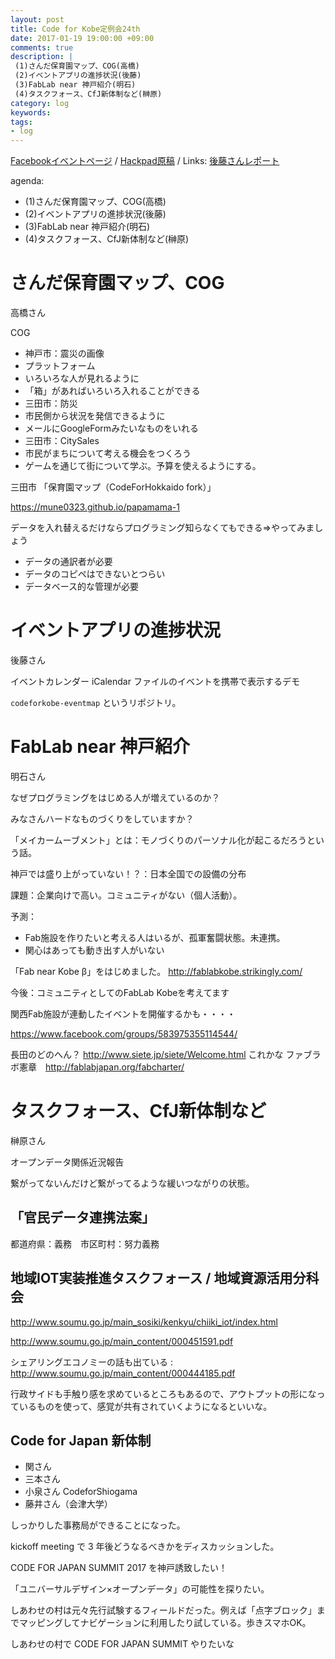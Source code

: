 ```yaml
---
layout: post
title: Code for Kobe定例会24th
date: 2017-01-19 19:00:00 +09:00
comments: true
description: |
 (1)さんだ保育園マップ、COG(高橋)
 (2)イベントアプリの進捗状況(後藤)
 (3)FabLab near 神戸紹介(明石)
 (4)タスクフォース、CfJ新体制など(榊原)
category: log
keywords: 
tags:
- log
---
```


[Facebookイベントページ](https://www.facebook.com/events/1757652324557946/)
/ [Hackpad原稿](https://hackpad.com/Code-for-Kobe-24th-meeting-aGi0nd2Wvme)
/ Links: [後藤さんレポート](http://masaki-ravens.com/main/blog/everythingispractice/?p=1170)

agenda:

+ (1)さんだ保育園マップ、COG(高橋)
+ (2)イベントアプリの進捗状況(後藤)
+ (3)FabLab near 神戸紹介(明石)
+ (4)タスクフォース、CfJ新体制など(榊原)


# さんだ保育園マップ、COG
高橋さん

COG

- 神戸市：震災の画像
 - プラットフォーム
  - いろいろな人が見れるように
  - 「箱」があればいろいろ入れることができる
- 三田市：防災
 - 市民側から状況を発信できるように
  - メールにGoogleFormみたいなものをいれる
- 三田市：CitySales
 - 市民がまちについて考える機会をつくろう
  - ゲームを通じて街について学ぶ。予算を使えるようにする。

三田市 「保育園マップ（CodeForHokkaido fork）」

https://mune0323.github.io/papamama-1

データを入れ替えるだけならプログラミング知らなくてもできる⇒やってみましょう

- データの通訳者が必要
- データのコピペはできないとつらい
- データベース的な管理が必要

# イベントアプリの進捗状況

後藤さん

イベントカレンダー
iCalendar ファイルのイベントを携帯で表示するデモ

` codeforkobe-eventmap ` というリポジトリ。



# FabLab near 神戸紹介

明石さん

なぜプログラミングをはじめる人が増えているのか？

みなさんハードなものづくりをしていますか？

「メイカームーブメント」とは：モノづくりのパーソナル化が起こるだろうという話。

神戸では盛り上がっていない！？：日本全国での設備の分布

課題：企業向けで高い。コミュニティがない（個人活動）。

予測：

- Fab施設を作りたいと考える人はいるが、孤軍奮闘状態。未連携。
- 関心はあっても動き出す人がいない

「Fab near Kobe β」をはじめました。 http://fablabkobe.strikingly.com/

今後：コミュニティとしてのFabLab Kobeを考えてます

関西Fab施設が連動したイベントを開催するかも・・・・

https://www.facebook.com/groups/583975355114544/

長田のどのへん？ http://www.siete.jp/siete/Welcome.html これかな
ファブラボ憲章　http://fablabjapan.org/fabcharter/


# タスクフォース、CfJ新体制など

榊原さん

オープンデータ関係近況報告

繋がってないんだけど繋がってるような緩いつながりの状態。

## 「官民データ連携法案」

都道府県：義務　市区町村：努力義務

## 地域IOT実装推進タスクフォース / 地域資源活用分科会

http://www.soumu.go.jp/main_sosiki/kenkyu/chiiki_iot/index.html

http://www.soumu.go.jp/main_content/000451591.pdf

シェアリングエコノミーの話も出ている : http://www.soumu.go.jp/main_content/000444185.pdf

行政サイドも手触り感を求めているところもあるので、アウトプットの形になっているものを使って、感覚が共有されていくようになるといいな。

## Code for Japan 新体制

- 関さん
- 三本さん
- 小泉さん CodeforShiogama 
- 藤井さん（会津大学）

しっかりした事務局ができることになった。

kickoff meeting で 3 年後どうなるべきかをディスカッションした。

CODE FOR JAPAN SUMMIT 2017 を神戸誘致したい！

「ユニバーサルデザイン×オープンデータ」の可能性を探りたい。

しあわせの村は元々先行試験するフィールドだった。例えば「点字ブロック」までマッピングしてナビゲーションに利用したり試している。歩きスマホOK。

しあわせの村で CODE FOR JAPAN SUMMIT やりたいな

